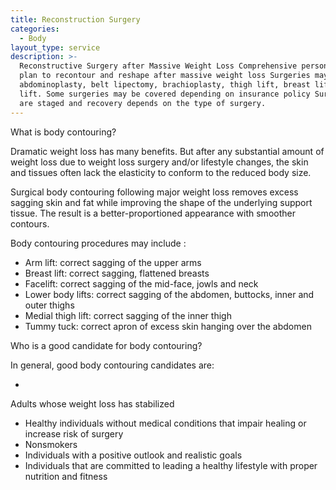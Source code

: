 ```yaml
---
title: Reconstruction Surgery
categories:
  - Body
layout_type: service
description: >-
  Reconstructive Surgery after Massive Weight Loss Comprehensive personalized
  plan to recontour and reshape after massive weight loss Surgeries may include
  abdominoplasty, belt lipectomy, brachioplasty, thigh lift, breast lift, face
  lift. Some surgeries may be covered depending on insurance policy Surgeries
  are staged and recovery depends on the type of surgery.
---
```

What is body contouring?

Dramatic weight loss has many benefits. But after any substantial amount of weight loss due to weight loss surgery and/or lifestyle changes, the skin and tissues often lack the elasticity to conform to the reduced body size.

Surgical body contouring following major weight loss removes excess sagging skin and fat while improving the shape of the underlying support tissue. The result is a better-proportioned appearance with smoother contours.

Body contouring procedures may include
:

* Arm lift: correct sagging of the upper arms
* Breast lift: correct sagging, flattened breasts
* Facelift: correct sagging of the mid-face, jowls and neck
* Lower body lifts: correct sagging of the abdomen, buttocks, inner and outer thighs
* Medial thigh lift: correct sagging of the inner thigh
* Tummy tuck: correct apron of excess skin hanging over the abdomen

Who is a good candidate for body contouring?

In general, good body contouring candidates are:

* 

Adults whose weight loss has stabilized

* Healthy individuals without medical conditions that impair healing or increase risk of surgery
* Nonsmokers
* Individuals with a positive outlook and realistic goals
* Individuals that are committed to leading a healthy lifestyle with proper nutrition and fitness
